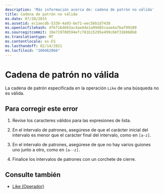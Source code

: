 ```yaml
---
description: 'Más información acerca de: cadena de patrón no válida'
title: Cadena de patrón no válida
ms.date: 07/20/2015
ms.assetid: ec1aecdb-5339-4a93-be71-eec56b1d7438
ms.openlocfilehash: 4fbf16dd43ac4ae44e1a99d85caae4a7baf99109
ms.sourcegitcommit: 10e719780594efc781b15295e499c66f316068b8
ms.translationtype: MT
ms.contentlocale: es-ES
ms.lasthandoff: 02/14/2021
ms.locfileid: "100462066"
---
```

# <a name="invalid-pattern-string"></a>Cadena de patrón no válida

La cadena de patrón especificada en la operación `Like` de una búsqueda no es válida.  
  
## <a name="to-correct-this-error"></a>Para corregir este error  
  
1. Revise los caracteres válidos para las expresiones de lista.  
  
2. En el intervalo de patrones, asegúrese de que el carácter inicial del intervalo es menor que el carácter final del intervalo, como en `[a-z]`.  
  
3. En el intervalo de patrones, asegúrese de que no hay varios guiones uno junto a otro, como en `[a--z]`.  
  
4. Finalice los intervalos de patrones con un corchete de cierre.  
  
## <a name="see-also"></a>Consulte también

- [Like (Operador)](../language-reference/operators/like-operator.md)
